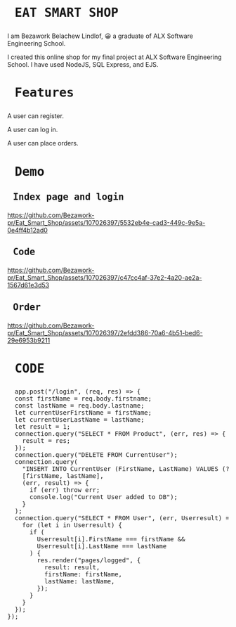 # <pre> EAT SMART SHOP </pre>

I am Bezawork Belachew Lindlof, 😀 a graduate of ALX Software Engineering School.

I created this online shop for my final project at ALX Software Engineering School. I have used NodeJS, SQL Express, and EJS.

# <pre> Features </pre>

A user can register.

A user can log in.

A user can place orders.

# <pre> Demo </pre>
## <pre> Index page and login </pre>
https://github.com/Bezawork-pr/Eat_Smart_Shop/assets/107026397/5532eb4e-cad3-449c-9e5a-0e4ff4b12ad0
## <pre> Code </pre>
https://github.com/Bezawork-pr/Eat_Smart_Shop/assets/107026397/c47cc4af-37e2-4a20-ae2a-1567d61e3d53
## <pre> Order </pre>
https://github.com/Bezawork-pr/Eat_Smart_Shop/assets/107026397/2efdd386-70a6-4b51-bed6-29e6953b9211


# <pre> CODE </pre>
<pre>
  app.post("/login", (req, res) => {
  const firstName = req.body.firstname;
  const lastName = req.body.lastname;
  let currentUserFirstName = firstName;
  let currentUserLastName = lastName;
  let result = 1;
  connection.query("SELECT * FROM Product", (err, res) => {
    result = res;
  });
  connection.query("DELETE FROM CurrentUser");
  connection.query(
    "INSERT INTO CurrentUser (FirstName, LastName) VALUES (?, ?)",
    [firstName, lastName],
    (err, result) => {
      if (err) throw err;
      console.log("Current User added to DB");
    }
  );
  connection.query("SELECT * FROM User", (err, Userresult) => {
    for (let i in Userresult) {
      if (
        Userresult[i].FirstName === firstName &&
        Userresult[i].LastName === lastName
      ) {
        res.render("pages/logged", {
          result: result,
          firstName: firstName,
          lastName: lastName,
        });
      }
    }
  });
});
</pre>




